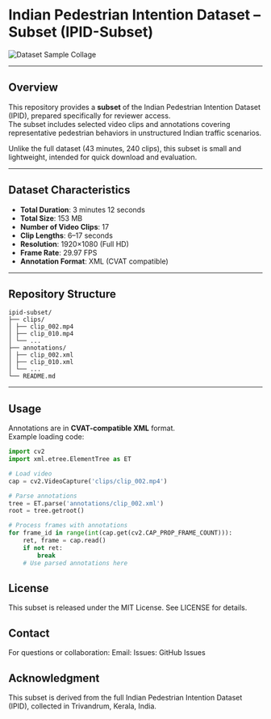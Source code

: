 # Indian Pedestrian Intention Dataset – Subset (IPID-Subset)

![Dataset Sample Collage](https://i.ibb.co/Q3qmS1jx/dataset-collage.png)

---

## Overview
This repository provides a **subset** of the Indian Pedestrian Intention Dataset (IPID), prepared specifically for reviewer access.  
The subset includes selected video clips and annotations covering representative pedestrian behaviors in unstructured Indian traffic scenarios.

Unlike the full dataset (43 minutes, 240 clips), this subset is small and lightweight, intended for quick download and evaluation.

---

## Dataset Characteristics

- **Total Duration**: 3 minutes 12 seconds  
- **Total Size**: 153 MB  
- **Number of Video Clips**: 17  
- **Clip Lengths**: 6–17 seconds  
- **Resolution**: 1920×1080 (Full HD)  
- **Frame Rate**: 29.97 FPS  
- **Annotation Format**: XML (CVAT compatible)

---

## Repository Structure
```
ipid-subset/
├── clips/
│ ├── clip_002.mp4
│ ├── clip_010.mp4
│ └── ...
├── annotations/
│ ├── clip_002.xml
│ ├── clip_010.xml
│ └── ...
└── README.md
```

---


## Usage

Annotations are in **CVAT-compatible XML** format.  
Example loading code:

```python
import cv2
import xml.etree.ElementTree as ET

# Load video
cap = cv2.VideoCapture('clips/clip_002.mp4')

# Parse annotations
tree = ET.parse('annotations/clip_002.xml')
root = tree.getroot()

# Process frames with annotations
for frame_id in range(int(cap.get(cv2.CAP_PROP_FRAME_COUNT))):
    ret, frame = cap.read()
    if not ret:
        break
    # Use parsed annotations here
```

## License
This subset is released under the MIT License. See LICENSE for details.

## Contact
For questions or collaboration:
Email: 
Issues: GitHub Issues

## Acknowledgment
This subset is derived from the full Indian Pedestrian Intention Dataset (IPID), collected in Trivandrum, Kerala, India.

